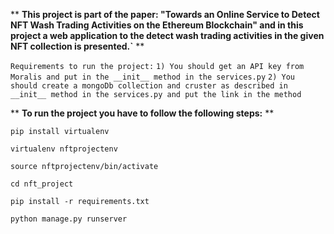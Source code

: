 ** **This project is part of the paper: "Towards an Online Service to Detect NFT Wash Trading Activities on the Ethereum Blockchain" and in this project a web application to the detect wash trading activities in the given NFT collection is presented.`** **

`Requirements to run the project:`
`1) You should get an API key from Moralis and put in the __init__ method in the services.py`
`2) You should create a mongoDb collection and cruster as described in __init__ method in the services.py and put the link in the method`

** **To run the project you have to follow the following steps:** **
```
pip install virtualenv

virtualenv nftprojectenv

source nftprojectenv/bin/activate

cd nft_project

pip install -r requirements.txt

python manage.py runserver
```


